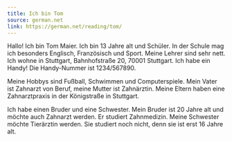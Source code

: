 ```yaml
---
title: Ich bin Tom
source: german.net
link: https://german.net/reading/tom/
---
```


Hallo! Ich bin Tom Maier. Ich bin 13 Jahre alt und Schüler. In der Schule mag ich besonders Englisch, Französisch und Sport. Meine Lehrer sind sehr nett. Ich wohne in Stuttgart, Bahnhofstraße 20, 70001 Stuttgart. Ich habe ein Handy! Die Handy-Nummer ist 1234/567890.

Meine Hobbys sind Fußball, Schwimmen und Computerspiele. Mein Vater ist Zahnarzt von Beruf, meine Mutter ist Zahnärztin. Meine Eltern haben eine Zahnarztpraxis in der Königstraße in Stuttgart.

Ich habe einen Bruder und eine Schwester. Mein Bruder ist 20 Jahre alt und möchte auch Zahnarzt werden. Er studiert Zahnmedizin. Meine Schwester möchte Tierärztin werden. Sie studiert noch nicht, denn sie ist erst 16 Jahre alt.